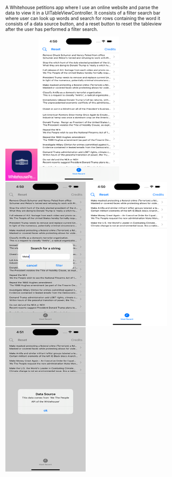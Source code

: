 A Whitehouse petitions app where I use an online website and parse the data to view it in a UITableViewController. It consists of a filter search bar where user can look up words
and search for rows containing the word it consists of a data source button, and a reset button to reset the tableview after the user has performed a filter search.

<img src="https://github.com/zeeshan2k2/Project7-Whitehouse-Petitions/blob/main/appicon%20-%20whp.png" width="100" height="100">
<img src="https://github.com/zeeshan2k2/Project7-Whitehouse-Petitions/blob/main/page1%20-%20whp.png" width="250" height="450">
<img src="https://github.com/zeeshan2k2/Project7-Whitehouse-Petitions/blob/main/filter%20-%20whp.png" width="250" height="450">
<img src="https://github.com/zeeshan2k2/Project7-Whitehouse-Petitions/blob/main/filterresults%20-%20whp.png" width="250" height="450">
<img src="https://github.com/zeeshan2k2/Project7-Whitehouse-Petitions/blob/main/datasourse%20-%20whp.png" width="250" height="450">
